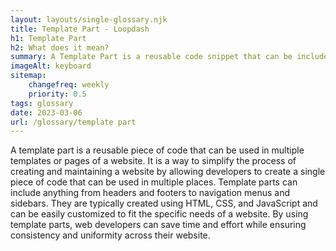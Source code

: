 ```yaml
--- 
layout: layouts/single-glossary.njk
title: Template Part - Loopdash
h1: Template Part
h2: What does it mean?
summary: A Template Part is a reusable code snippet that can be included in multiple templates to display consistent content across a WordPress website.
imageAlt: keyboard
sitemap:
	changefreq: weekly
	priority: 0.5
tags: glossary
date: 2023-03-06
url: /glossary/template part
---
```


A template part is a reusable piece of code that can be used in multiple templates or pages of a website. It is a way to simplify the process of creating and maintaining a website by allowing developers to create a single piece of code that can be used in multiple places. Template parts can include anything from headers and footers to navigation menus and sidebars. They are typically created using HTML, CSS, and JavaScript and can be easily customized to fit the specific needs of a website. By using template parts, web developers can save time and effort while ensuring consistency and uniformity across their website.